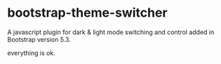 # bootstrap-theme-switcher
A javascript plugin for dark &amp; light mode switching and control added in Bootstrap version 5.3.



everything is ok.
